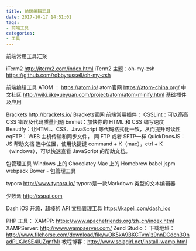```yaml
---
title: 前端编辑工具
date: 2017-10-17 14:51:01
tags:
- 前端工具
categories: 
- 工具
---
```


前端常用工具汇聚

<!-- more -->

iTerm2 
http://iterm2.com/index.html   iTerm2
主题：oh-my-zsh
https://github.com/robbyrussell/oh-my-zsh   


前端编辑工具
ATOM ：
https://atom.io/     atom官网
https://atom-china.org/   中文社区
http://wiki.jikexueyuan.com/project/atom/atom-minify.html     基础插件及应用

Brackets
http://brackets.io/      Brackets官网
前端常用插件：
CSSLint：可以高亮 CSS 错误及代码质量问题
Emmet：加快你的 HTML 和 CSS 编写速度
Beautify：让HTML、CSS、JavaScript 等代码格式化一致，从而提升可读性
eqFTP： WEB 主机传输和同步文件， 同 FTP 或者 SFTP一样 
QuickDocsJS： JS 帮助文档 
选中位置，使用快捷键 command + K（mac），ctrl + K （windows），可以快速查看 JavaScript 的帮助文档。


包管理工具
Windows 上的 Chocolatey
Mac 上的 Homebrew
babel
jspm
webpack
Bower - 包管理工具

typora
http://www.typora.io/  typora是一款Markdown 类型的文本编辑器

少数派
http://sspai.com

Dash iOS 开源，超棒的 API 文档管理工具
https://kapeli.com/dash_ios

PHP
工具：
XAMPP: https://www.apachefriends.org/zh_cn/index.html
XAMPServer: http://www.wampserver.com/
Zend Studio：
下载地址：http://www.filehorse.com/download/file/wOK5kA9BKCTvm1z9nnDCdcn3OnadPLXJcSE4IUZqnfM/
教程博客：http://www.solagirl.net/install-wamp.html